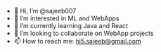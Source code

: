 - 👋 Hi, I’m @sajeeb007
- 👀 I’m interested in ML and WebApps
- 🌱 I’m currently learning Java and React
- 💞️ I’m looking to collaborate on WebApp projects
- 📫 How to reach me: hi5.sajeeb@gmail.com

<!---
sajeeb007/sajeeb007 is a ✨ special ✨ repository because its `README.md` (this file) appears on your GitHub profile.
You can click the Preview link to take a look at your changes.
--->
